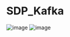 # SDP_Kafka

![image](https://user-images.githubusercontent.com/48093509/215363161-8774e920-4c71-450c-8537-9b8e0efcdb44.png)
![image](https://user-images.githubusercontent.com/48093509/215363188-38cea94b-3064-490b-87b3-8d5e03ef6507.png)
